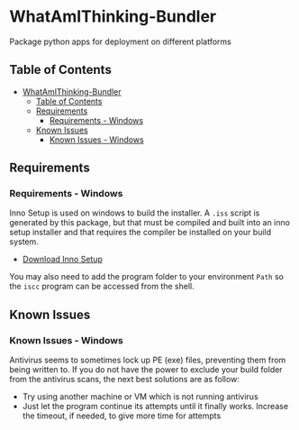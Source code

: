 # WhatAmIThinking-Bundler

Package python apps for deployment on different platforms

## Table of Contents

- [WhatAmIThinking-Bundler](#whatamithinking-bundler)
  - [Table of Contents](#table-of-contents)
  - [Requirements](#requirements)
    - [Requirements - Windows](#requirements---windows)
  - [Known Issues](#known-issues)
    - [Known Issues - Windows](#known-issues---windows)

## Requirements

### Requirements - Windows

Inno Setup is used on windows to build the installer. A `.iss` script is generated by this package, but that must be compiled and built into an inno setup installer and that requires the compiler be installed on your build system.

- [Download Inno Setup](https://jrsoftware.org/download.php/is.exe)

You may also need to add the program folder to your environment `Path` so the `iscc` program can be accessed from the shell.

## Known Issues

### Known Issues - Windows

Antivirus seems to sometimes lock up PE (exe) files, preventing them from being written to. If you do not have the power to exclude your build folder from the antivirus scans, the next best solutions are as follow:

- Try using another machine or VM which is not running antivirus
- Just let the program continue its attempts until it finally works. Increase the timeout, if needed, to give more time for attempts

